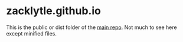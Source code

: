 # zacklytle.github.io

This is the public or dist folder of the [main repo](https://github.com/zacklytle/zacklytle-serverless-landing). Not much to see here except minified files.
